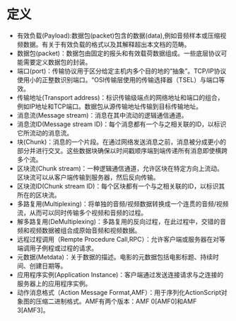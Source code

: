 # 定义

- 有效负载(Payload):数据包(packet)包含的数据(data),例如音频样本或压缩视频数据。有关于有效负载的格式以及其解释超出本文档的范畴。
- 数据包(packet)：数据包由固定的报头和有效载荷数据组成。一些底层协议可能需要定义数据包的封装。
- 端口(port)：传输协议用于区分给定主机内多个目的地的“抽象”。TCP/IP协议使用小的正整数识别端口。“OSI传输层使用的传输选择器（TSEL）与端口等效。
- 传输地址(Transport address)：标识传输级端点的网络地址和端口的组合，例如IP地址和TCP端口。数据包从源传输地址传输到目标传输地址。
- 消息流(Message stream)：消息在其中流动的逻辑通信通道。
- 消息流ID(Message stream ID)：每个消息都有一个与之相关联的ID，以标识它所流动的消息流。
- 块(Chunk)：消息的一个片段。在通过网络发送消息之前，消息被分成更小的部分并进行交叉。这些数据块确保以时间戳顺序端到端传递所有消息即使横跨多个流。
- 区块流(Chunk stream)：一种逻辑通信通道，允许区块在特定方向上流动。区块流可以从客户端传输到服务器，然后反向传输。
- 区块流ID(Chunk stream ID)：每个区块都有一个与之相关联的ID，以标识其所在的区块流。
- 多路复用(Multiplexing)：将单独的音频/视频数据转换成一个连贯的音频/视频流，从而可以同时传输多个视频和音频的过程。
- 解多路复用(DeMultiplexing)：多路复用的反向过程，在此过程中，交错的音频和视频数据被组合成原始音频和视频数据。
- 远程过程调用（Rempte Procedure Call,RPC）：允许客户端或服务器在对等端调用子例程或过程的请求。
- 元数据(Metdata)：关于数据的描述。电影的元数据包括电影标题、持续时间、创建日期等。
- 应用程序实例(Application Instance)：客户端通过发送连接请求与之连接的服务器上的应用程序实例。
- 动作消息格式（Action Message Format,AMF）：用于序列化ActionScript对象图的压缩二进制格式。AMF有两个版本：AMF 0[AMF0]和AMF 3[AMF3]。




























